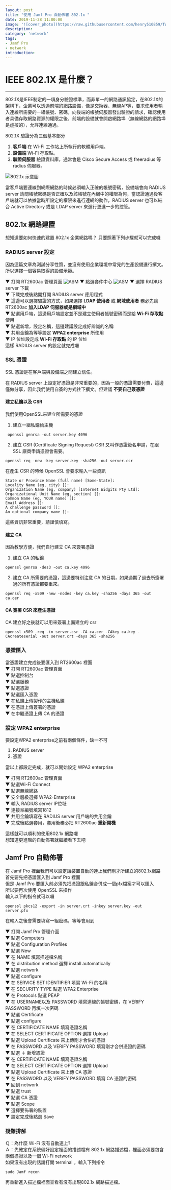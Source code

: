 ```yaml
---
layout: post
title: "使用 Jamf Pro 自動佈署 802.1x "
date: 2019-11-28 11:00:00
image: '![cover_photo](https://raw.githubusercontent.com/henry510859/TWDC_blog_photo/master/802.1x%20%E8%87%AA%E5%8B%95%E4%BD%88%E7%BD%B2/cover%20photo.jpg)'
description:
category: 'network'
tags:
- Jamf Pro
- network
introduction:
---
```


# IEEE 802.1X 是什麼？
---
802.1X是IEEE制定的一項身分驗證標準，而非單一的網路通訊協定，在802.1X的架構下，企業可以透過前端的網路設備，像是交換器、無線AP等，要求使用者輸入連線所需要的一組帳號、密碼，向後端的帳號伺服器發出驗證的請求，確認使用者具備存取網路資源的權限之後，前端的設備就會開啟網路埠（無線網路的網路埠是虛擬的），允許連線通過。

802.1X 驗證分為三個基本部分  
  1. **客戶端** 在 Wi-Fi 工作站上所執行的軟體用戶端。
  2. **設備端** Wi-Fi 存取點。
  3. **驗證伺服器** 驗證資料庫，通常會是 Cisco Secure Access 或 freeradius 等 radius 伺服器。

![802.1x 示意圖](https://raw.githubusercontent.com/henry510859/TWDC_blog_photo/master/802.1x%20%E8%87%AA%E5%8B%95%E4%BD%88%E7%BD%B2/802.1x.png)

當客戶端要連線到網際網路的時候必須輸入正確的帳號密碼，設備端會向 RADIUS server 詢問帳號密碼是否正確以及該帳號在內網中的權限為何，當認證通過後客戶端就可以依據當時所設定的權限來進行連網的動作，RADIUS server 也可以結合 Active Directory 或是 LDAP server 來進行更進一步的控管。

## 802.1x 網路建置
想知道要如何快速的建置 802.1x 企業網路嗎？
只要照著下列步驟就可以完成囉

### RADIUS server 設定
因為這篇文章為測試分享性質，並沒有使用企業環境中常見的生產設備進行撰文。所以選擇一個容易取得的設備示範。

 ▼ 打開 RT2600ac 管理頁面
![ASM](https://raw.githubusercontent.com/henry510859/TWDC_blog_photo/master/802.1x%20自動佈署/Synology%20router%20管理介面.png)
 ▼ 點選套件中心
 ![ASM](https://raw.githubusercontent.com/henry510859/TWDC_blog_photo/master/802.1x%20自動佈署/套件中心.png)
▼ 選擇 RADIUS server 下載  
▼ 下載完成後點開打開 RADIUS server 應用程式  
▼ 這邊可以選擇驗證的方式，如果選擇 **LDAP 使用者** 或 **網域使用者** 務必先讓 RT2600ac **加入LDAP 伺服器或是網域中**  
▼ 點選用戶端，這邊用戶端設定並不是建立使用者帳號密碼而是給 **Wi-Fi 存取點** 使用  
▼ 點選新增，設定名稱，這邊建議設定成好辨識的名稱  
▼ 共用金鑰為等等設定 **WPA2 enterprise** 所使用  
▼ IP 位址設定成 **Wi-Fi 存取點** 的 IP 位址  
這樣 RADIUS server 的設定就完成囉  

### SSL 憑證

SSL 憑證是在客戶端與設備端之間建立信任。

在 RADIUS server 上設定好憑證是非常重要的，因為一般的憑證需要付費，這邊僅做分享，因此我們使用自簽的方式往下撰文。但建議
**不要自己簽憑證**

#### 建立私鑰以及 CSR  
我們使用OpenSSL來建立所需要的憑證
1. 建立一組私鑰給主機

  `` openssl genrsa -out server.key 4096``

2. 建立 CSR (Certificate Signing Request)
CSR 又叫作憑證簽名申請，在跟 SSL 廠商申請憑證會需要。

``openssl req -new -key server.key -sha256 -out server.csr``

在產生 CSR 的時候 OpenSSL 會要求輸入一些資訊

```Country Name (2 letter code) [AU]:
State or Province Name (full name) [Some-State]:
Locality Name (eg, city) []:
Organization Name (eg, company) [Internet Widgits Pty Ltd]:
Organizational Unit Name (eg, section) []:
Common Name (eg, YOUR name) []:
Email Address []:
A challenge password []:
An optional company name []:
```
這些資訊非常重要，請謹慎填寫。

#### 建立 CA  
因為教學方便，我們自行建立 CA 來簽署憑證
1. 建立 CA 的私鑰

``openssl genrsa -des3 -out ca.key 4096``

2. 建立 CA 所需要的憑證，這邊要特別注意 CA 的日期，如果過期了過去所簽署過的所有憑證都要重來。

``openssl req -x509 -new -nodes -key ca.key -sha256 -days 365 -out ca.cer``

#### CA 簽署 CSR 來產生憑證  
CA 建立好之後就可以用來簽署上面建立的 csr

  ``openssl x509 -req -in server.csr -CA ca.cer -CAkey ca.key -CAcreateserial -out server.crt -days 365 -sha256``

### 憑證匯入  
當憑證建立完成後要匯入到 RT2600ac 裡面  
▼ 打開 RT2600ac 管理頁面  
▼ 點選控制台  
▼ 點選服務  
▼ 點選憑證  
▼ 點選匯入憑證  
▼ 在私鑰上傳製作的主機私鑰  
▼ 在憑證上傳簽署的憑證  
▼ 在中繼憑證上傳 CA 的憑證  

### 設定 WPA2 enterprise  
要設定WPA2 enterprise之前有兩個條件，缺一不可
1. RADIUS server
2. 憑證

當以上都設定完成，就可以開始設定 WPA2 enterprise

▼ 打開 RT2600ac 管理頁面  
▼ 點選Wi-Fi Connect  
▼ 點選無線網路  
▼ 安全層級選擇 WPA2-Enterprise  
▼ 輸入 RADIUS server IP位址  
▼ 連接阜編號填寫1812  
▼ 共用金鑰填寫在 RADIUS server 用戶端的共用金鑰  
▼ 完成後點選套用，套用後務必把 RT2600ac **重新開機**  

這樣就可以順利的使用802.1x 網路囉  
想知道更進階的自動佈署就繼續看下去吧  

## Jamf Pro 自動佈署

在 Jamf Pro 裡面我們可以設定讓裝置自動的連上我們剛才所建立的802.1x網路  
首先要先把憑證匯入到 Jamf Pro 裡面  
但是 Jamf Pro 要匯入前必須先把憑證跟私鑰合併成一個pfx檔案才可以匯入  
所以要再次使用 OpenSSL 來操作  
輸入以下的指令就可以囉  

``openssl pkcs12 -export -in server.crt -inkey server.key -out server.pfx``

在輸入之後會需要填寫一組密碼，等等會用到  

▼ 打開 Jamf Pro 管理介面  
▼ 點選 Computers  
▼ 點選 Configuration Profiles  
▼ 點選 New  
▼ 在 NAME 填寫描述檔名稱  
▼ 在 distribution method 選擇 install automatically  
▼ 點選 network  
▼ 點選 configure  
▼ 在 SERVICE SET IDENTIFIER 填寫 Wi-Fi 的名稱  
▼ 在 SECURITY TYPE 點選 WPA2 Enterprise  
▼ 在 Protocols 點選 PEAP  
▼ 在 USERNAME以及 PASSWORD 填寫連線的帳號密碼，在 VERIFY PASSWORD 再填一次密碼  
▼ 點選 Certificate  
▼ 點選 configure  
▼ 在 CERTIFICATE NAME 填寫憑證名稱  
▼ 在 SELECT CERTIFICATE OPTION 選擇 Upload  
▼ 點選 Upload Certificate 來上傳剛才合併的憑證  
▼ 在 PASSWORD 以及 VERIFY PASSWORD 填寫剛才合併憑證的密碼  
▼ 點選 ＋ 新增憑證  
▼ 在 CERTIFICATE NAME 填寫憑證名稱  
▼ 在 SELECT CERTIFICATE OPTION 選擇 Upload  
▼ 點選 Upload Certificate 來上傳 CA 憑證  
▼ 在 PASSWORD 以及 VERIFY PASSWORD 填寫 CA 憑證的密碼  
▼ 回到 network      
▼ 點選 trust  
▼ 點選 CA 憑證    
▼ 點選 Scope  
▼ 選擇要佈署的裝置  
▼ 設定完成後點選 Save  

### 疑難排解

Ｑ：為什麼 Wi-Fi 沒有自動連上?  
Ａ：先確定在系統偏好設定裡面的描述檔有 802.1x 網路描述檔，裡面必須要包含兩個憑證以及一個 Wi-Fi network  
      如果沒有出現的話請打開 terminal ，輸入下列指令  

``sudo Jamf recon``

再重新進入描述檔裡面查看有沒有出現802.1x 網路描述檔。  

